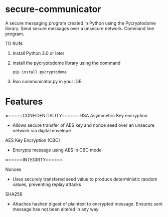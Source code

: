 # secure-communicator
A secure messaging program created in Python using the Pycryptodome library.
Send secure messages over a unsecure network.
Command line program.

TO RUN:
1. Install Python 3.0 or later
2. install the pycryptodome library using the command

       pip install pycryptodome

3. Run communicator.py in your IDE.


# Features
======CONFIDENTIALITY======
RSA Asymmetric Key encryption
- Allows secure transfer of AES key and nonce seed over an unsecure network via digital envelope

AES Key Encryption (CBC)
- Encrypts message using AES in CBC mode

======INTEGRITY======

Nonces
- Uses securely transfered seed value to produce deterministic random values, preventing replay attacks

SHA256
- Attaches hashed digest of plaintext to encrypted message. Ensures sent message has not been altered in any way
